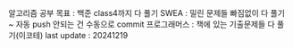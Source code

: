 알고리즘 공부
목표 : 백준 class4까지 다 풀기
SWEA : 밀린 문제들 빠짐없이 다 풀기~ 자동 push 안되는 건 수동으로 commit
프로그래머스 : 책에 있는 기출문제들 다 풀기(이코테)
last update : 20241219
